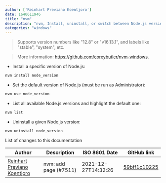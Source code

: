 ```yaml
---
author: ['Reinhart Previano Koentjoro']
date: 1640611946
title: "nvm"
description: "nvm, Install, uninstall, or switch between Node.js versions."
categories: "windows"
---
```

> Supports version numbers like "12.8" or "v16.13.1", and labels like "stable", "system", etc.

> More information: <https://github.com/coreybutler/nvm-windows>.

- Install a specific version of Node.js:

```bash
nvm install node_version
```

- Set the default version of Node.js (must be run as Administrator):

```bash
nvm use node_version
```

- List all available Node.js versions and highlight the default one:

```bash
nvm list
```

- Uninstall a given Node.js version:

```bash
nvm uninstall node_version
```
List of changes to this documentation


Author | Description | ISO 8601 Date | GitHub link
------|-----|-----|-----
[Reinhart Previano Koentjoro](mailto:reinhart_previano@yahoo.com) | nvm: add page (#7511) | 2021-12-27T14:32:26 | [59bff1c10225](https://github.com/tldr-pages/tldr/commit/59bff1c10225baa473b46341784695374f5074ba)

